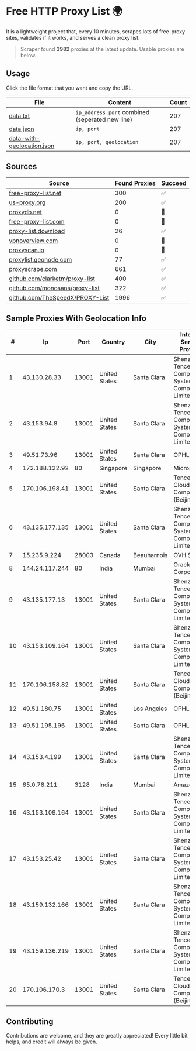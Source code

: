 
# Free HTTP Proxy List 🌍

It is a lightweight project that, every 10 minutes, scrapes lots of free-proxy sites, validates if it works, and serves a clean proxy list.


> Scraper found **3982** proxies at the latest update. Usable proxies are below.

## Usage

Click the file format that you want and copy the URL.


|File|Content|Count|
|----|-------|-----|
|[data.txt](https://raw.githubusercontent.com/themiralay/Proxy-List-World/master/data.txt)|`ip_address:port` combined (seperated new line)|207|
|[data.json](https://raw.githubusercontent.com/themiralay/Proxy-List-World/master/data.json)|`ip, port`|207|
|[data-with-geolocation.json](https://raw.githubusercontent.com/themiralay/Proxy-List-World/master/data-with-geolocation.json)|`ip, port, geolocation`|207|

## Sources

|Source|Found Proxies|Succeed|
|------|-------------|-------|
|[free-proxy-list.net](https://free-proxy-list.net)|300|✅|
|[us-proxy.org](https://www.us-proxy.org)|200|✅|
|[proxydb.net](http://proxydb.net)|0|🚫|
|[free-proxy-list.com](https://free-proxy-list.com/?page=&port=&type%5B%5D=http&type%5B%5D=https&up_time=0&search=Search)|0|🚫|
|[proxy-list.download](https://www.proxy-list.download/HTTP)|26|✅|
|[vpnoverview.com](https://vpnoverview.com/privacy/anonymous-browsing/free-proxy-servers)|0|🚫|
|[proxyscan.io](https://www.proxyscan.io)|0|🚫|
|[proxylist.geonode.com](https://proxylist.geonode.com/api/proxy-list?limit=300&page=1&sort_by=lastChecked&sort_type=desc&protocols=http,https)|77|✅|
|[proxyscrape.com](https://api.proxyscrape.com/v2/?request=displayproxies&protocol=http&timeout=10000&country=all&ssl=all&anonymity=all)|661|✅|
|[github.com/clarketm/proxy-list](https://raw.githubusercontent.com/clarketm/proxy-list/master/proxy-list-raw.txt)|400|✅|
|[github.com/monosans/proxy-list](https://raw.githubusercontent.com/monosans/proxy-list/main/proxies/http.txt)|322|✅|
|[github.com/TheSpeedX/PROXY-List](https://raw.githubusercontent.com/TheSpeedX/PROXY-List/master/http.txt)|1996|✅|


## Sample Proxies With Geolocation Info

|#|Ip|Port|Country|City|Internet Service Provider|
|-|--|----|-------|----|-------------------------|
|1|43.130.28.33|13001|United States|Santa Clara|Shenzhen Tencent Computer Systems Company Limited|
|2|43.153.94.8|13001|United States|Santa Clara|Shenzhen Tencent Computer Systems Company Limited|
|3|49.51.73.96|13001|United States|Santa Clara|OPHL|
|4|172.188.122.92|80|Singapore|Singapore|Microsoft|
|5|170.106.198.41|13001|United States|Santa Clara|Tencent Cloud Computing (Beijing) Co|
|6|43.135.177.135|13001|United States|Santa Clara|Shenzhen Tencent Computer Systems Company Limited|
|7|15.235.9.224|28003|Canada|Beauharnois|OVH SAS|
|8|144.24.117.244|80|India|Mumbai|Oracle Corporation|
|9|43.135.177.13|13001|United States|Santa Clara|Shenzhen Tencent Computer Systems Company Limited|
|10|43.153.109.164|13001|United States|Santa Clara|Shenzhen Tencent Computer Systems Company Limited|
|11|170.106.158.82|13001|United States|Santa Clara|Tencent Cloud Computing (Beijing) Co|
|12|49.51.180.75|13001|United States|Los Angeles|OPHL|
|13|49.51.195.196|13001|United States|Santa Clara|OPHL|
|14|43.153.4.199|13001|United States|Santa Clara|Shenzhen Tencent Computer Systems Company Limited|
|15|65.0.78.211|3128|India|Mumbai|Amazon.com|
|16|43.153.109.164|13001|United States|Santa Clara|Shenzhen Tencent Computer Systems Company Limited|
|17|43.153.25.42|13001|United States|Santa Clara|Shenzhen Tencent Computer Systems Company Limited|
|18|43.159.132.166|13001|United States|Santa Clara|Shenzhen Tencent Computer Systems Company Limited|
|19|43.159.136.219|13001|United States|Santa Clara|Shenzhen Tencent Computer Systems Company Limited|
|20|170.106.170.3|13001|United States|Santa Clara|Tencent Cloud Computing (Beijing) Co|



## Contributing

Contributions are welcome, and they are greatly appreciated! Every
little bit helps, and credit will always be given.

